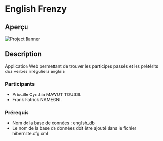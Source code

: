 # English Frenzy

## Aperçu

![Project Banner](![https://i.postimg.cc/vmJZ5czD/Screenshot-2024-05-31-080653.png])

## Description

Application Web permettant de trouver les participes passés et les prétérits des verbes irréguliers anglais

### Participants

- Priscille Cynthia MAWUT TOUSSI.
- Frank Patrick NAMEGNI.

### Prérequis

- Nom de la base de données : english_db
- Le nom de la base de données doit être ajouté dans le fichier hibernate.cfg.xml
